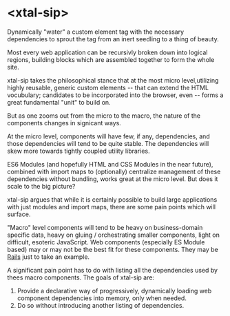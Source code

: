 # \<xtal-sip\>

Dynamically &#34;water&#34; a custom element tag with the necessary dependencies to sprout the tag from an inert seedling to a thing of beauty.

Most every web application can be recursivly broken down into logical regions, building blocks which are assembled together to form the whole site.

xtal-sip takes the philosophical stance that at the most micro level,utilizing highly reusable, generic custom elements -- that can extend the HTML vocubulary; candidates to be incorporated into the browser, even -- forms a great fundamental "unit" to build on.

But as one zooms out from the micro to the macro, the nature of the components changes in signicant ways.  

At the micro level, components will have few, if any, dependencies, and those dependencies will tend to be quite stable.  The dependencies will skew more towards tightly coupled utility libraries. 

ES6 Modules (and hopefully HTML and CSS Modules in the near future), combined with import maps to (optionally) centralize management of these dependencies without bundling, works great at the micro level.  But does it scale to the big picture?

xtal-sip argues that while it is certainly possible to build large applications with just modules and import maps, there are some pain points which will surface.

"Macro" level components will tend to be heavy on business-domain specific data, heavy on gluing / orchestrating smaller components, light on difficult, esoteric JavaScript.  Web components (especially ES Module based) may or may not be the best fit for these components.  They may be  [Rails](https://goiabada.blog/rails-components-faedd412ce19) just to take an example.  

A significant pain point has to do with  listing all the dependencies used by thees macro components.  The goals of xtal-sip are:

1.  Provide a declarative way of progressively, dynamically loading web component dependencies into memory, only when needed.
2.  Do so without introducing another listing of dependencies.



